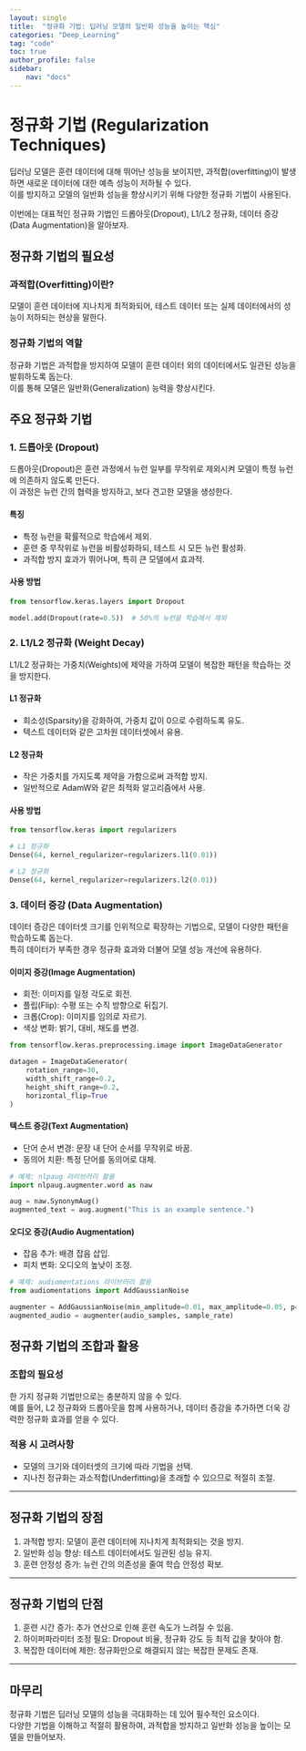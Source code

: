 ```yaml
---
layout: single
title:  "정규화 기법: 딥러닝 모델의 일반화 성능을 높이는 핵심"
categories: "Deep_Learning"
tag: "code"
toc: true
author_profile: false
sidebar:
    nav: "docs"
---
```


# 정규화 기법 (Regularization Techniques)

딥러닝 모델은 훈련 데이터에 대해 뛰어난 성능을 보이지만, 과적합(overfitting)이 발생하면 새로운 데이터에 대한 예측 성능이 저하될 수 있다.  
이를 방지하고 모델의 일반화 성능을 향상시키기 위해 다양한 정규화 기법이 사용된다.  

이번에는 대표적인 정규화 기법인 드롭아웃(Dropout), L1/L2 정규화, 데이터 증강(Data Augmentation)을 알아보자.  


## 정규화 기법의 필요성

### 과적합(Overfitting)이란?  
모델이 훈련 데이터에 지나치게 최적화되어, 테스트 데이터 또는 실제 데이터에서의 성능이 저하되는 현상을 말한다.  

### 정규화 기법의 역할  
정규화 기법은 과적합을 방지하여 모델이 훈련 데이터 외의 데이터에서도 일관된 성능을 발휘하도록 돕는다.  
이를 통해 모델은 일반화(Generalization) 능력을 향상시킨다.


## 주요 정규화 기법

### 1. 드롭아웃 (Dropout)  

드롭아웃(Dropout)은 훈련 과정에서 뉴런 일부를 무작위로 제외시켜 모델이 특정 뉴런에 의존하지 않도록 만든다.  
이 과정은 뉴런 간의 협력을 방지하고, 보다 견고한 모델을 생성한다.

#### 특징
- 특정 뉴런을 확률적으로 학습에서 제외.  
- 훈련 중 무작위로 뉴런을 비활성화하되, 테스트 시 모든 뉴런 활성화.  
- 과적합 방지 효과가 뛰어나며, 특히 큰 모델에서 효과적.

#### 사용 방법
```python
from tensorflow.keras.layers import Dropout

model.add(Dropout(rate=0.5))  # 50%의 뉴런을 학습에서 제외
```


### 2. L1/L2 정규화 (Weight Decay)

L1/L2 정규화는 가중치(Weights)에 제약을 가하여 모델이 복잡한 패턴을 학습하는 것을 방지한다.  

#### L1 정규화
- 희소성(Sparsity)을 강화하여, 가중치 값이 0으로 수렴하도록 유도.  
- 텍스트 데이터와 같은 고차원 데이터셋에서 유용.  

#### L2 정규화
- 작은 가중치를 가지도록 제약을 가함으로써 과적합 방지.  
- 일반적으로 AdamW와 같은 최적화 알고리즘에서 사용.  

#### 사용 방법
```python
from tensorflow.keras import regularizers

# L1 정규화
Dense(64, kernel_regularizer=regularizers.l1(0.01))

# L2 정규화
Dense(64, kernel_regularizer=regularizers.l2(0.01))
```


### 3. 데이터 증강 (Data Augmentation)

데이터 증강은 데이터셋 크기를 인위적으로 확장하는 기법으로, 모델이 다양한 패턴을 학습하도록 돕는다.  
특히 데이터가 부족한 경우 정규화 효과와 더불어 모델 성능 개선에 유용하다.  

#### 이미지 증강(Image Augmentation)
- 회전: 이미지를 일정 각도로 회전.  
- 플립(Flip): 수평 또는 수직 방향으로 뒤집기.  
- 크롭(Crop): 이미지를 임의로 자르기.  
- 색상 변화: 밝기, 대비, 채도를 변경.  

```python
from tensorflow.keras.preprocessing.image import ImageDataGenerator

datagen = ImageDataGenerator(
    rotation_range=30,
    width_shift_range=0.2,
    height_shift_range=0.2,
    horizontal_flip=True
)
```

#### 텍스트 증강(Text Augmentation)
- 단어 순서 변경: 문장 내 단어 순서를 무작위로 바꿈.  
- 동의어 치환: 특정 단어를 동의어로 대체.  

```python
# 예제: nlpaug 라이브러리 활용
import nlpaug.augmenter.word as naw

aug = naw.SynonymAug()
augmented_text = aug.augment("This is an example sentence.")
```

#### 오디오 증강(Audio Augmentation)  
- 잡음 추가: 배경 잡음 삽입.  
- 피치 변화: 오디오의 높낮이 조정.  

```python
# 예제: audiomentations 라이브러리 활용
from audiomentations import AddGaussianNoise

augmenter = AddGaussianNoise(min_amplitude=0.01, max_amplitude=0.05, p=0.5)
augmented_audio = augmenter(audio_samples, sample_rate)
```


## 정규화 기법의 조합과 활용

### 조합의 필요성  
한 가지 정규화 기법만으로는 충분하지 않을 수 있다.  
예를 들어, L2 정규화와 드롭아웃을 함께 사용하거나, 데이터 증강을 추가하면 더욱 강력한 정규화 효과를 얻을 수 있다.  

### 적용 시 고려사항
- 모델의 크기와 데이터셋의 크기에 따라 기법을 선택.  
- 지나친 정규화는 과소적합(Underfitting)을 초래할 수 있으므로 적절히 조절.  

---

## 정규화 기법의 장점

1. 과적합 방지: 모델이 훈련 데이터에 지나치게 최적화되는 것을 방지.  
2. 일반화 성능 향상: 테스트 데이터에서도 일관된 성능 유지.  
3. 훈련 안정성 증가: 뉴런 간의 의존성을 줄여 학습 안정성 확보.  

---

## 정규화 기법의 단점

1. 훈련 시간 증가: 추가 연산으로 인해 훈련 속도가 느려질 수 있음.  
2. 하이퍼파라미터 조정 필요: Dropout 비율, 정규화 강도 등 최적 값을 찾아야 함.  
3. 복잡한 데이터에 제한: 정규화만으로 해결되지 않는 복잡한 문제도 존재.  

---

## 마무리

정규화 기법은 딥러닝 모델의 성능을 극대화하는 데 있어 필수적인 요소이다.  
다양한 기법을 이해하고 적절히 활용하여, 과적합을 방지하고 일반화 성능을 높이는 모델을 만들어보자.
